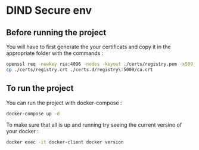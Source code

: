 # DIND Secure env

## Before running the project
You will have to first generate the your certificats and copy it in the appropriate folder with the commands :
```bash
openssl req -newkey rsa:4096 -nodes -keyout ./certs/registry.pem -x509 -days 365 -out ./certs/registry.crt -subj "/C=''/ST=''/L=''/O=''/OU=''/CN=registry"
cp ./certs/registry.crt ./certs.d/registry\:5000/ca.crt
```

## To run the project

You can run the project with docker-compose :
```bash
docker-compose up -d
```

To make sure that all is up and running try seeing the current versino of your docker :
```bash
docker exec -it docker-client docker version
```